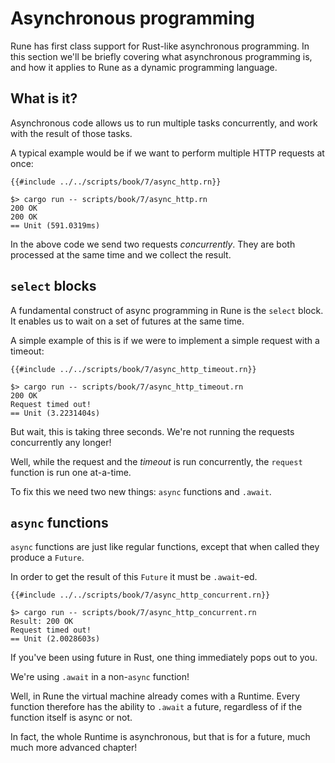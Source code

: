 # Asynchronous programming

Rune has first class support for Rust-like asynchronous programming.
In this section we'll be briefly covering what asynchronous programming is, and
how it applies to Rune as a dynamic programming language.

## What is it?

Asynchronous code allows us to run multiple tasks concurrently, and work with
the result of those tasks.

A typical example would be if we want to perform multiple HTTP requests at once:

```rust,noplaypen
{{#include ../../scripts/book/7/async_http.rn}}
```

```text
$> cargo run -- scripts/book/7/async_http.rn
200 OK
200 OK
== Unit (591.0319ms)
```

In the above code we send two requests *concurrently*. They are both processed
at the same time and we collect the result.

## `select` blocks

A fundamental construct of async programming in Rune is the `select` block.
It enables us to wait on a set of futures at the same time.

A simple example of this is if we were to implement a simple request with a
timeout:

```rust,noplaypen
{{#include ../../scripts/book/7/async_http_timeout.rn}}
```

```text
$> cargo run -- scripts/book/7/async_http_timeout.rn
200 OK
Request timed out!
== Unit (3.2231404s)
```

But wait, this is taking three seconds. We're not running the requests
concurrently any longer!

Well, while the request and the *timeout* is run concurrently, the `request`
function is run one at-a-time.

To fix this we need two new things: `async` functions and `.await`.

## `async` functions

`async` functions are just like regular functions, except that when called they
produce a `Future`.

In order to get the result of this `Future` it must be `.await`-ed.

```rust,noplaypen
{{#include ../../scripts/book/7/async_http_concurrent.rn}}
```

```text
$> cargo run -- scripts/book/7/async_http_concurrent.rn
Result: 200 OK
Request timed out!
== Unit (2.0028603s)
```

If you've been using future in Rust, one thing immediately pops out to you.

We're using `.await` in a non-`async` function!

Well, in Rune the virtual machine already comes with a Runtime. Every function
therefore has the ability to `.await` a future, regardless of if the function
itself is async or not.

In fact, the whole Runtime is asynchronous, but that is for a future, much much
more advanced chapter!